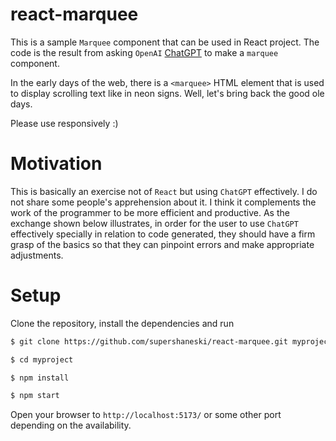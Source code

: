 react-marquee
==========

This is a sample `Marquee` component that can be used in React project.
The code is the result from asking `OpenAI` [ChatGPT](https://openai.com/blog/chatgpt/) to make a `marquee` component.

In the early days of the web, there is a `<marquee>` HTML element that is used to display scrolling text like in neon signs. Well, let's bring back the good ole days.

Please use responsively :)

# Motivation

This is basically an exercise not of `React` but using `ChatGPT` effectively.
I do not share some people's apprehension about it.
I think it complements the work of the programmer to be more efficient and productive.
As the exchange shown below illustrates, in order for the user to use `ChatGPT` effectively specially in relation to code generated, they should have a firm grasp of the basics so that they can pinpoint errors and make appropriate adjustments.



# Setup

Clone the repository, install the dependencies and run

```sh
$ git clone https://github.com/supershaneski/react-marquee.git myproject

$ cd myproject

$ npm install

$ npm start
```

Open your browser to `http://localhost:5173/` or some other port depending on the availability.
